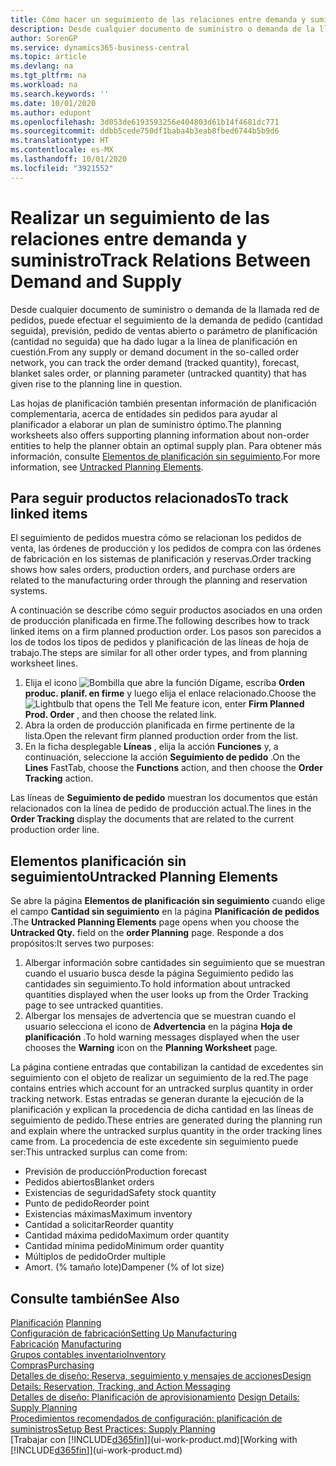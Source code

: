 ```yaml
---
title: Cómo hacer un seguimiento de las relaciones entre demanda y suministro | Documentos de Microsoft
description: Desde cualquier documento de suministro o demanda de la llamada red de pedidos, puede efectuar el seguimiento de la demanda de pedido (cantidad seguida), previsión, pedido de ventas abierto o parámetro de planificación (cantidad no seguida) que ha dado lugar a la línea de planificación en cuestión.
author: SorenGP
ms.service: dynamics365-business-central
ms.topic: article
ms.devlang: na
ms.tgt_pltfrm: na
ms.workload: na
ms.search.keywords: ''
ms.date: 10/01/2020
ms.author: edupont
ms.openlocfilehash: 3d053de6193593256e404803d61b14f4681dc771
ms.sourcegitcommit: ddbb5cede750df1baba4b3eab8fbed6744b5b9d6
ms.translationtype: HT
ms.contentlocale: es-MX
ms.lasthandoff: 10/01/2020
ms.locfileid: "3921552"
---
```

# <a name="track-relations-between-demand-and-supply"></a><span data-ttu-id="0ac6a-103">Realizar un seguimiento de las relaciones entre demanda y suministro</span><span class="sxs-lookup"><span data-stu-id="0ac6a-103">Track Relations Between Demand and Supply</span></span>
<span data-ttu-id="0ac6a-104">Desde cualquier documento de suministro o demanda de la llamada red de pedidos, puede efectuar el seguimiento de la demanda de pedido (cantidad seguida), previsión, pedido de ventas abierto o parámetro de planificación (cantidad no seguida) que ha dado lugar a la línea de planificación en cuestión.</span><span class="sxs-lookup"><span data-stu-id="0ac6a-104">From any supply or demand document in the so-called order network, you can track the order demand (tracked quantity), forecast, blanket sales order, or planning parameter (untracked quantity) that has given rise to the planning line in question.</span></span>

<span data-ttu-id="0ac6a-105">Las hojas de planificación también presentan información de planificación complementaria, acerca de entidades sin pedidos para ayudar al planificador a elaborar un plan de suministro óptimo.</span><span class="sxs-lookup"><span data-stu-id="0ac6a-105">The planning worksheets also offers supporting planning information about non-order entities to help the planner obtain an optimal supply plan.</span></span> <span data-ttu-id="0ac6a-106">Para obtener más información, consulte [Elementos de planificación sin seguimiento](production-how-track-demand-supply.md#untracked-planning-elements).</span><span class="sxs-lookup"><span data-stu-id="0ac6a-106">For more information, see [Untracked Planning Elements](production-how-track-demand-supply.md#untracked-planning-elements).</span></span>

## <a name="to-track-linked-items"></a><span data-ttu-id="0ac6a-107">Para seguir productos relacionados</span><span class="sxs-lookup"><span data-stu-id="0ac6a-107">To track linked items</span></span>
<span data-ttu-id="0ac6a-108">El seguimiento de pedidos muestra cómo se relacionan los pedidos de venta, las órdenes de producción y los pedidos de compra con las órdenes de fabricación en los sistemas de planificación y reservas.</span><span class="sxs-lookup"><span data-stu-id="0ac6a-108">Order tracking shows how sales orders, production orders, and purchase orders are related to the manufacturing order through the planning and reservation systems.</span></span>

<span data-ttu-id="0ac6a-109">A continuación se describe cómo seguir productos asociados en una orden de producción planificada en firme.</span><span class="sxs-lookup"><span data-stu-id="0ac6a-109">The following describes how to track linked items on a firm planned production order.</span></span> <span data-ttu-id="0ac6a-110">Los pasos son parecidos a los de todos los tipos de pedidos y planificación de las líneas de hoja de trabajo.</span><span class="sxs-lookup"><span data-stu-id="0ac6a-110">The steps are similar for all other order types, and from planning worksheet lines.</span></span>

1. <span data-ttu-id="0ac6a-111">Elija el icono ![Bombilla que abre la función Dígame](media/ui-search/search_small.png "Dígame qué desea hacer"), escriba **Orden produc. planif. en firme** y luego elija el enlace relacionado.</span><span class="sxs-lookup"><span data-stu-id="0ac6a-111">Choose the ![Lightbulb that opens the Tell Me feature](media/ui-search/search_small.png "Tell me what you want to do") icon, enter **Firm Planned Prod. Order** , and then choose the related link.</span></span>
2. <span data-ttu-id="0ac6a-112">Abra la orden de producción planificada en firme pertinente de la lista.</span><span class="sxs-lookup"><span data-stu-id="0ac6a-112">Open the relevant firm planned production order from the list.</span></span>
3. <span data-ttu-id="0ac6a-113">En la ficha desplegable **Líneas** , elija la acción **Funciones** y, a continuación, seleccione la acción **Seguimiento de pedido** .</span><span class="sxs-lookup"><span data-stu-id="0ac6a-113">On the **Lines** FastTab, choose the **Functions** action, and then choose the **Order Tracking** action.</span></span>

<span data-ttu-id="0ac6a-114">Las líneas de **Seguimiento de pedido** muestran los documentos que están relacionados con la línea de pedido de producción actual.</span><span class="sxs-lookup"><span data-stu-id="0ac6a-114">The lines in the **Order Tracking** display the documents that are related to the current production order line.</span></span>

## <a name="untracked-planning-elements"></a><span data-ttu-id="0ac6a-115">Elementos planificación sin seguimiento</span><span class="sxs-lookup"><span data-stu-id="0ac6a-115">Untracked Planning Elements</span></span>
<span data-ttu-id="0ac6a-116">Se abre la página **Elementos de planificación sin seguimiento** cuando elige el campo **Cantidad sin seguimiento** en la página **Planificación de pedidos** .</span><span class="sxs-lookup"><span data-stu-id="0ac6a-116">The **Untracked Planning Elements** page opens when you choose the **Untracked Qty.** field on the **order Planning** page.</span></span> <span data-ttu-id="0ac6a-117">Responde a dos propósitos:</span><span class="sxs-lookup"><span data-stu-id="0ac6a-117">It serves two purposes:</span></span>

1. <span data-ttu-id="0ac6a-118">Albergar información sobre cantidades sin seguimiento que se muestran cuando el usuario busca desde la página Seguimiento pedido las cantidades sin seguimiento.</span><span class="sxs-lookup"><span data-stu-id="0ac6a-118">To hold information about untracked quantities displayed when the user looks up from the Order Tracking page to see untracked quantities.</span></span>
2. <span data-ttu-id="0ac6a-119">Albergar los mensajes de advertencia que se muestran cuando el usuario selecciona el icono de **Advertencia** en la página **Hoja de planificación** .</span><span class="sxs-lookup"><span data-stu-id="0ac6a-119">To hold warning messages displayed when the user chooses the **Warning** icon on the **Planning Worksheet** page.</span></span>

<span data-ttu-id="0ac6a-120">La página contiene entradas que contabilizan la cantidad de excedentes sin seguimiento con el objeto de realizar un seguimiento de la red.</span><span class="sxs-lookup"><span data-stu-id="0ac6a-120">The page contains entries which account for an untracked surplus quantity in order tracking network.</span></span> <span data-ttu-id="0ac6a-121">Estas entradas se generan durante la ejecución de la planificación y explican la procedencia de dicha cantidad en las líneas de seguimiento de pedido.</span><span class="sxs-lookup"><span data-stu-id="0ac6a-121">These entries are generated during the planning run and explain where the untracked surplus quantity in the order tracking lines came from.</span></span> <span data-ttu-id="0ac6a-122">La procedencia de este excedente sin seguimiento puede ser:</span><span class="sxs-lookup"><span data-stu-id="0ac6a-122">This untracked surplus can come from:</span></span>

- <span data-ttu-id="0ac6a-123">Previsión de producción</span><span class="sxs-lookup"><span data-stu-id="0ac6a-123">Production forecast</span></span>
- <span data-ttu-id="0ac6a-124">Pedidos abiertos</span><span class="sxs-lookup"><span data-stu-id="0ac6a-124">Blanket orders</span></span>
- <span data-ttu-id="0ac6a-125">Existencias de seguridad</span><span class="sxs-lookup"><span data-stu-id="0ac6a-125">Safety stock quantity</span></span>
- <span data-ttu-id="0ac6a-126">Punto de pedido</span><span class="sxs-lookup"><span data-stu-id="0ac6a-126">Reorder point</span></span>
- <span data-ttu-id="0ac6a-127">Existencias máximas</span><span class="sxs-lookup"><span data-stu-id="0ac6a-127">Maximum inventory</span></span>
- <span data-ttu-id="0ac6a-128">Cantidad a solicitar</span><span class="sxs-lookup"><span data-stu-id="0ac6a-128">Reorder quantity</span></span>
- <span data-ttu-id="0ac6a-129">Cantidad máxima pedido</span><span class="sxs-lookup"><span data-stu-id="0ac6a-129">Maximum order quantity</span></span>
- <span data-ttu-id="0ac6a-130">Cantidad mínima pedido</span><span class="sxs-lookup"><span data-stu-id="0ac6a-130">Minimum order quantity</span></span>
- <span data-ttu-id="0ac6a-131">Múltiplos de pedido</span><span class="sxs-lookup"><span data-stu-id="0ac6a-131">Order multiple</span></span>
- <span data-ttu-id="0ac6a-132">Amort. (% tamaño lote)</span><span class="sxs-lookup"><span data-stu-id="0ac6a-132">Dampener (% of lot size)</span></span>

## <a name="see-also"></a><span data-ttu-id="0ac6a-133">Consulte también</span><span class="sxs-lookup"><span data-stu-id="0ac6a-133">See Also</span></span>  
<span data-ttu-id="0ac6a-134">[Planificación](production-planning.md) </span><span class="sxs-lookup"><span data-stu-id="0ac6a-134">[Planning](production-planning.md) </span></span>  
[<span data-ttu-id="0ac6a-135">Configuración de fabricación</span><span class="sxs-lookup"><span data-stu-id="0ac6a-135">Setting Up Manufacturing</span></span>](production-configure-production-processes.md)  
<span data-ttu-id="0ac6a-136">[Fabricación](production-manage-manufacturing.md)  </span><span class="sxs-lookup"><span data-stu-id="0ac6a-136">[Manufacturing](production-manage-manufacturing.md)  </span></span>  
[<span data-ttu-id="0ac6a-137">Grupos contables inventario</span><span class="sxs-lookup"><span data-stu-id="0ac6a-137">Inventory</span></span>](inventory-manage-inventory.md)  
[<span data-ttu-id="0ac6a-138">Compras</span><span class="sxs-lookup"><span data-stu-id="0ac6a-138">Purchasing</span></span>](purchasing-manage-purchasing.md)  
[<span data-ttu-id="0ac6a-139">Detalles de diseño: Reserva, seguimiento y mensajes de acciones</span><span class="sxs-lookup"><span data-stu-id="0ac6a-139">Design Details: Reservation, Tracking, and Action Messaging</span></span>](design-details-reservation-order-tracking-and-action-messaging.md)  
<span data-ttu-id="0ac6a-140">[Detalles de diseño: Planificación de aprovisionamiento](design-details-supply-planning.md) </span><span class="sxs-lookup"><span data-stu-id="0ac6a-140">[Design Details: Supply Planning](design-details-supply-planning.md) </span></span>  
[<span data-ttu-id="0ac6a-141">Procedimientos recomendados de configuración: planificación de suministros</span><span class="sxs-lookup"><span data-stu-id="0ac6a-141">Setup Best Practices: Supply Planning</span></span>](setup-best-practices-supply-planning.md)  
<span data-ttu-id="0ac6a-142">[Trabajar con [!INCLUDE[d365fin](includes/d365fin_md.md)]](ui-work-product.md)</span><span class="sxs-lookup"><span data-stu-id="0ac6a-142">[Working with [!INCLUDE[d365fin](includes/d365fin_md.md)]](ui-work-product.md)</span></span>

